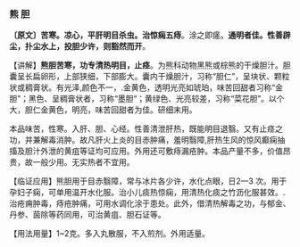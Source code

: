 ### 熊 胆

**〔原文〕苦寒。凉心，平肝明目杀虫。治惊痫五痔**。涂之即瘥。**通明者佳。性善辟尘，扑尘水上，投胆少许，则豁然而开**。

【讲解】**熊胆苦寒，功专清热明目，止痉**。为熊科动物黑熊或棕熊的干燥胆汁。胆囊呈长扁卵形，上部狭细，下部膨大。囊内干燥胆汁，习称“胆仁”，呈块状、颗粒状或稠膏状。有光泽,颜色不一，.金黄色，透明光亮如琥珀，味苦回甜者习称“金胆”；黑色、呈稠膏状者，习称“墨胆“；黄绿色、光亮较差，习称“菜花胆”。以个大，胆仁金黄色，明亮，味苦回甜者为佳。研细末用。

本品味苦，性寒。入肝、胆、心经。性善清泄肝热，既能明目退翳。又有止痉之功，并兼解毒消肿。故凡肝火上炎的目赤肿痛，羞明翳障,肝热生风的惊风癫痫抽搐及胆汁外泄的黄疽等证均可应用。外用还可敷痔漏疮肿。本品产量不多，价值昂贵，故一般少用。无实热者不宜用。

【临证应用】熊胆用于目赤翳障，常与冰片各少许，水化点眼，日2—3 次。用于孕妇子痫，可单用温开水化服。治小儿痰热惊痫，用清热化痰之竹沥化服甚效。.治疮痈肿毒，痔疮肿痛，可用水调化涂于患处。此外，借清热解毒之功，与郁金、丹参、茵除等药同用，可治黄疽、胆石证等。

【用法用量】1~2克。多入丸散服，不入煎剂。外用适量。

